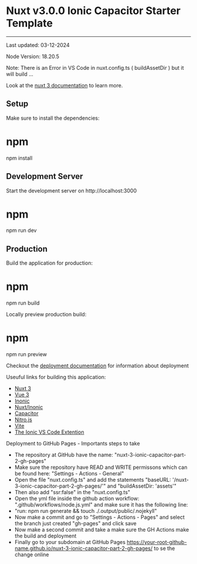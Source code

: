 # Nuxt v3.0.0 Ionic Capacitor Starter Template 
---

Last updated: 03-12-2024

Node Version: 18.20.5

Note: There is an Error in VS Code in nuxt.config.ts ( buildAssetDir ) but it will build ...

Look at the [nuxt 3 documentation](https://v3.nuxtjs.org) to learn more.

## Setup

Make sure to install the dependencies:

# npm
npm install

## Development Server

Start the development server on http://localhost:3000

# npm
npm run dev


## Production

Build the application for production:

# npm
npm run build


Locally preview production build:

# npm
npm run preview


Checkout the [deployment documentation](https://v3.nuxtjs.org/docs/deployment) for information about deployment

Useuful links for building this application:
- [Nuxt 3](https://nuxt.com/)
- [Vue 3](https://vuejs.org)
- [Inonic](https://ionicframework.com)
- [Nuxt/Inonic](https://ionic.nuxtjs.org)
- [Capacitor](https://capacitorjs.com)
- [Nitro.js](https://nitro.unjs.io)
- [Vite](https://vitejs.dev)
- [The Ionic VS Code Extention](https://marketplace.visualstudio.com/items?itemName=ionic.ionic)

Deployment to GitHub Pages - Importants steps to take

- The repository at GitHub have the name: "nuxt-3-ionic-capacitor-part-2-gh-pages"
- Make sure the repository have READ and WRITE permissons which can be found here: "Settings - Actions - General"
- Open the file "nuxt.config.ts" and add the statements "baseURL: '/nuxt-3-ionic-capacitor-part-2-gh-pages/'" and "buildAssetDir: 'assets'"
- Then also add "ssr:false" in the "nuxt.config.ts"
- Open the yml file inside the github action workflow: ".github/workflows/node.js.yml" and make sure it has the following line:
- "run: npm run generate && touch ./.output/public/.nojekyll"
- Now make a commit and go to "Settings - Actions - Pages" and select the branch just created "gh-pages" and click save
- Now make a second commit and take a make sure the GH Actions make the build and deployment
- Finally go to your subdomain at GitHub Pages https://your-root-github-name.github.io/nuxt-3-ionic-capacitor-part-2-gh-pages/ to se the change online
